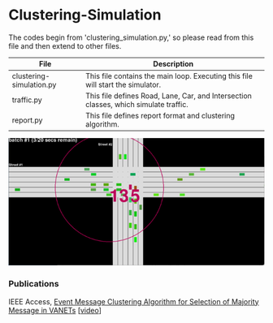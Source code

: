 # Clustering-Simulation
 
The codes begin from 'clustering_simulation.py,' so please read from this file and then extend to other files.

| File                     | Description |
|--------------------------|--------------------------------------------------------------------------------------|
| clustering-simulation.py | This file contains the main loop. Executing this file will start the simulator.      |
| traffic.py               | This file defines Road, Lane, Car, and Intersection classes, which simulate traffic. |
| report.py                | This file defines report format and clustering algorithm.                            |

![Snapshot with two roads](https://github.com/sihyunglee26/Clustering-Simulation/blob/main/snapshot_two_roads.png)

### Publications
IEEE Access, [Event Message Clustering Algorithm for Selection of Majority Message in VANETs](https://doi.org/10.1109/ACCESS.2023.3244327) [[video](https://youtu.be/FtUjoW4LCf0)]
